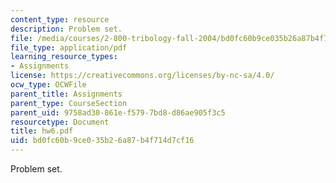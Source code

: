 ```yaml
---
content_type: resource
description: Problem set.
file: /media/courses/2-800-tribology-fall-2004/bd0fc60b9ce035b26a87b4f714d7cf16_hw6.pdf
file_type: application/pdf
learning_resource_types:
- Assignments
license: https://creativecommons.org/licenses/by-nc-sa/4.0/
ocw_type: OCWFile
parent_title: Assignments
parent_type: CourseSection
parent_uid: 9758ad30-861e-f579-7bd8-d86ae905f3c5
resourcetype: Document
title: hw6.pdf
uid: bd0fc60b-9ce0-35b2-6a87-b4f714d7cf16
---
```

Problem set.